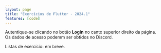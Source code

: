 ```yaml
---
layout: page
title: "Exercícios de Flutter - 2024.1"
features: [code]
---
```


Autentique-se clicando no botão **Login** no canto superior direito da página. Os dados de acesso podemm ser obtidos no Discord.

Listas de exercício: em breve.